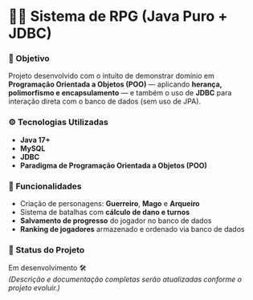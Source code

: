 # 🧙‍♂️ Sistema de RPG (Java Puro + JDBC)

### 🎯 Objetivo
Projeto desenvolvido com o intuito de demonstrar domínio em **Programação Orientada a Objetos (POO)** — aplicando **herança, polimorfismo e encapsulamento** — e também o uso de **JDBC** para interação direta com o banco de dados (sem uso de JPA).

### ⚙️ Tecnologias Utilizadas
- **Java 17+**
- **MySQL**
- **JDBC**
- **Paradigma de Programação Orientada a Objetos (POO)**

### 🧩 Funcionalidades
- Criação de personagens: **Guerreiro**, **Mago** e **Arqueiro**  
- Sistema de batalhas com **cálculo de dano e turnos**  
- **Salvamento de progresso** do jogador no banco de dados  
- **Ranking de jogadores** armazenado e ordenado via banco de dados  

### 🚧 Status do Projeto
Em desenvolvimento 🛠️  
*(Descrição e documentação completas serão atualizadas conforme o projeto evoluir.)*
